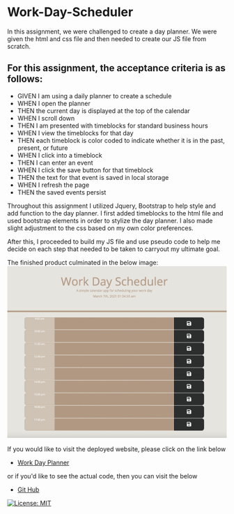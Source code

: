 # Work-Day-Scheduler

In this assignment, we were challenged to create a day planner. We were given the html and css file and then needed to create our JS file from scratch.

## For this assignment, the acceptance criteria is as follows:

* GIVEN I am using a daily planner to create a schedule
* WHEN I open the planner
* THEN the current day is displayed at the top of the calendar
* WHEN I scroll down
* THEN I am presented with timeblocks for standard business hours
* WHEN I view the timeblocks for that day
* THEN each timeblock is color coded to indicate whether it is in the past, present, or future
* WHEN I click into a timeblock
* THEN I can enter an event
* WHEN I click the save button for that timeblock
* THEN the text for that event is saved in local storage
* WHEN I refresh the page
* THEN the saved events persist

Throughout this assignment I utilized Jquery, Bootstrap to help style and add function to the day planner. I first added timeblocks to the html file and used bootstrap elements in order to stylize the day planner. I also made slight adjustment to the css based on my own color preferences.

After this, I proceeded to build my JS file and use pseudo code to help me decide on each step that needed to be taken to carryout my ultimate goal.

The finished product culminated in the below image:
![Planner-layout](/ASSETS/IMAGES/final-layout.png)

If you would like to visit the deployed website, please click on the link below

* [Work Day Planner](https://crystal-g-b.github.io/Work-Day-Scheduler/)

or if you'd like to see the actual code, then you can visit the below

* [Git Hub](https://github.com/crystal-g-b/Work-Day-Scheduler)

[![License: MIT](https://img.shields.io/badge/License-MIT-yellow.svg)](https://opensource.org/licenses/MIT)

